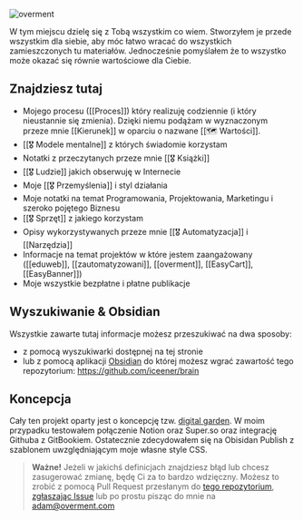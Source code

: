 ![overment](https://space.overment.com/overment/overment.png)

W tym miejscu dzielę się z Tobą wszystkim co wiem. Stworzyłem je przede wszystkim dla siebie, aby móc łatwo wracać do wszystkich zamieszczonych tu materiałów. Jednocześnie pomyślałem że to wszystko może okazać się równie wartościowe dla Ciebie.

## Znajdziesz tutaj

* Mojego procesu ([[Proces]]) który realizuję codziennie \(i który nieustannie się zmienia\). Dzięki niemu podążam w wyznaczonym przeze mnie [[Kierunek]] w oparciu o nazwane [[🗺️ Wartości]].
* [[🎖️ Modele mentalne]] z których świadomie korzystam
* Notatki z przeczytanych przeze mnie [[🎖️ Książki]]
* [[🎖️ Ludzie]] jakich obserwuję w Internecie
* Moje [[🎖️ Przemyślenia]] i styl działania
* Moje notatki na temat Programowania, Projektowania, Marketingu i szeroko pojętego Biznesu
* [[🎖️ Sprzęt]] z jakiego korzystam
* Opisy wykorzystywanych przeze mnie [[🎖️ Automatyzacja]] i [[Narzędzia]]
* Informacje na temat projektów w które jestem zaangażowany ([[eduweb]], [[zautomatyzowani]], [[overment]], [[EasyCart]], [[EasyBanner]])
* Moje wszystkie bezpłatne i płatne publikacje

## Wyszukiwanie & Obsidian

Wszystkie zawarte tutaj informacje możesz przeszukiwać na dwa sposoby:
- z pomocą wyszukiwarki dostępnej na tej stronie
- lub z pomocą aplikacji [Obsidian](https://obsidian.md/) do której możesz wgrać zawartość tego repozytorium: https://github.com/iceener/brain

## Koncepcja

Cały ten projekt oparty jest o koncepcję tzw. [digital garden](https://joelhooks.com/digital-garden). W moim przypadku testowałem połączenie Notion oraz Super.so oraz integrację Githuba z GitBookiem. Ostatecznie zdecydowałem się na Obisidan Publish z szablonem uwzględniającym moje własne style CSS. 

> **Ważne!** Jeżeli w jakichś definicjach znajdziesz błąd lub chcesz zasugerować zmianę, będę Ci za to bardzo wdzięczny. Możesz to zrobić z pomocą Pull Request przesłanym do [tego repozytorium](https://github.com/iceener/brain), [zgłaszając Issue](https://github.com/iceener/brain/issues/new) lub po prostu pisząc do mnie na adam@overment.com
